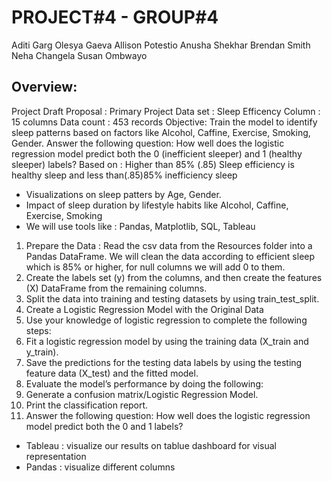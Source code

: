 # PROJECT#4 - GROUP#4 

Aditi Garg
Olesya Gaeva
Allison Potestio
Anusha Shekhar
Brendan Smith
Neha Changela
Susan Ombwayo


## Overview:

Project Draft Proposal : 
Primary Project Data set : Sleep Efficency 
                  Column : 15 columns
              Data count : 453 records
Objective: Train the model to identify sleep patterns based on factors like Alcohol, Caffine, Exercise, Smoking, Gender. 
Answer the following question: How well does the logistic regression model predict both the 0 (inefficient sleeper) and 1 (healthy sleeper) labels? Based on : Higher than 85% (.85) Sleep efficiency is healthy sleep and less than(.85)85% inefficiency sleep
* Visualizations on sleep patters by Age, Gender.
* Impact of sleep duration by lifestyle habits like Alcohol, Caffine, Exercise, Smoking
* We will use tools like : Pandas, Matplotlib, SQL, Tableau
1. Prepare the Data : Read the csv data from the Resources folder into a Pandas DataFrame. We will clean the data according to efficient sleep which is 85% or higher, for null columns we will add 0 to them.  
2. Create the labels set (y) from the columns, and then create the features (X) DataFrame from the remaining columns.
3. Split the data into training and testing datasets by using train_test_split.
4. Create a Logistic Regression Model with the Original Data
5. Use your knowledge of logistic regression to complete the following steps:
6. Fit a logistic regression model by using the training data (X_train and y_train).
7. Save the predictions for the testing data labels by using the testing feature data (X_test) and the fitted model.
8. Evaluate the model’s performance by doing the following:
9. Generate a confusion matrix/Logistic Regression Model.
10. Print the classification report.
11. Answer the following question: How well does the logistic regression model predict both the 0 and 1 labels?
* Tableau : visualize our results on tablue dashboard for visual representation
* Pandas : visualize different columns

